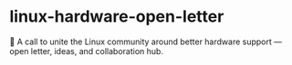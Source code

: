 # linux-hardware-open-letter
🧩 A call to unite the Linux community around better hardware support — open letter, ideas, and collaboration hub.
